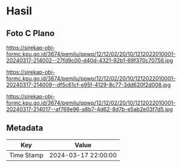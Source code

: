 # Hasil

## Foto C Plano

https://sirekap-obj-formc.kpu.go.id/3674/pemilu/ppwp/12/12/02/20/10/1212022010001-20240317-214002--27fd9c00-d40d-4321-92b1-69f370c70756.jpg

https://sirekap-obj-formc.kpu.go.id/3674/pemilu/ppwp/12/12/02/20/10/1212022010001-20240317-214009--df5c61cf-e95f-4129-8c77-3dd620f2d008.jpg

https://sirekap-obj-formc.kpu.go.id/3674/pemilu/ppwp/12/12/02/20/10/1212022010001-20240317-214017--af769e96-a8b7-4d62-8d7b-e5ab2e03f7d5.jpg


## Metadata

| Key        | Value               |
| ---------- | ------------------- |
| Time Stamp | 2024-03-17 22:00:00 |



